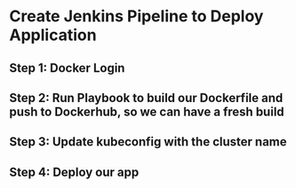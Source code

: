 # Create Jenkins Pipeline to Deploy Application

## Step 1: Docker Login

## Step 2: Run Playbook to build our Dockerfile and push to Dockerhub, so we can have a fresh build

## Step 3: Update kubeconfig with the cluster name

## Step 4: Deploy our app
